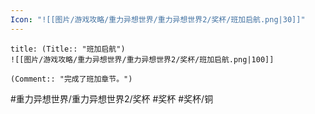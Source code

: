```yaml
---
Icon: "![[图片/游戏攻略/重力异想世界/重力异想世界2/奖杯/班加启航.png|30]]"
---
```

```ad-common-bronze-trophy
title: (Title:: "班加启航")
![[图片/游戏攻略/重力异想世界/重力异想世界2/奖杯/班加启航.png|100]]

(Comment:: "完成了班加章节。")
```

#重力异想世界/重力异想世界2/奖杯 #奖杯 #奖杯/铜

